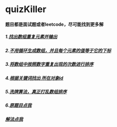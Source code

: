 # quizKiller

#### 题目都是面试题或者leetcode，尽可能找到更多解
##### 1.[找出数组重复元素并输出](https://github.com/ShiTuoCheng/quizKiller/blob/master/unique.js)
##### 2.[不用循环生成数组，并且每个元素的值等于它的下标](https://github.com/ShiTuoCheng/quizKiller/blob/master/createArrayWithoutLoop.js)
##### 3.[将数组中按照数字重复出现的次数进行排序](https://github.com/ShiTuoCheng/quizKiller/blob/master/sortRepeat.js)
##### 4.[根据关键词找出 所在对象id](https://github.com/ShiTuoCheng/quizKiller/blob/master/findDocList.js)
##### 5.[洗牌算法，真正打乱数组排序](https://github.com/ShiTuoCheng/quizKiller/blob/master/Fisher_Yates_shuffle.js)
##### 6.[原题目点我](https://user-gold-cdn.xitu.io/2018/3/21/162468732563a3da?imageView2/0/w/1280/h/960/format/webp/ignore-error/1)
##### [解法点我](https://github.com/ShiTuoCheng/quizKiller/blob/master/CodingMan.js)
